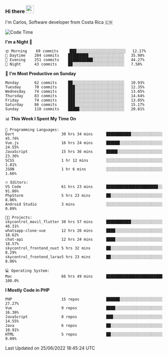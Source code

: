 ### Hi there <img src="https://media.giphy.com/media/hvRJCLFzcasrR4ia7z/giphy.gif" width="25px" height="25px">

I'm Carlos, Software developer from Costa Rica 🇨🇷

<!--START_SECTION:waka-->
![Code Time](http://img.shields.io/badge/Code%20Time-0%20secs-blue)

**I'm a Night 🦉** 

```text
🌞 Morning    69 commits     ███░░░░░░░░░░░░░░░░░░░░░░   12.17% 
🌆 Daytime    204 commits    █████████░░░░░░░░░░░░░░░░   35.98% 
🌃 Evening    251 commits    ███████████░░░░░░░░░░░░░░   44.27% 
🌙 Night      43 commits     ██░░░░░░░░░░░░░░░░░░░░░░░   7.58%

```
📅 **I'm Most Productive on Sunday** 

```text
Monday       62 commits     ██░░░░░░░░░░░░░░░░░░░░░░░   10.93% 
Tuesday      70 commits     ███░░░░░░░░░░░░░░░░░░░░░░   12.35% 
Wednesday    74 commits     ███░░░░░░░░░░░░░░░░░░░░░░   13.05% 
Thursday     83 commits     ███░░░░░░░░░░░░░░░░░░░░░░   14.64% 
Friday       74 commits     ███░░░░░░░░░░░░░░░░░░░░░░   13.05% 
Saturday     86 commits     ███░░░░░░░░░░░░░░░░░░░░░░   15.17% 
Sunday       118 commits    █████░░░░░░░░░░░░░░░░░░░░   20.81%

```


📊 **This Week I Spent My Time On** 

```text
💬 Programming Languages: 
Dart                     30 hrs 34 mins      ███████████░░░░░░░░░░░░░░   45.76% 
Vue.js                   16 hrs 24 mins      ██████░░░░░░░░░░░░░░░░░░░   24.55% 
JavaScript               15 hrs 36 mins      █████░░░░░░░░░░░░░░░░░░░░   23.36% 
SCSS                     1 hr 12 mins        ░░░░░░░░░░░░░░░░░░░░░░░░░   1.81% 
JSON                     1 hr 6 mins         ░░░░░░░░░░░░░░░░░░░░░░░░░   1.66%

🔥 Editors: 
VS Code                  61 hrs 23 mins      ███████████████████████░░   91.86% 
PhpStorm                 5 hrs 23 mins       ██░░░░░░░░░░░░░░░░░░░░░░░   8.06% 
Android Studio           3 mins              ░░░░░░░░░░░░░░░░░░░░░░░░░   0.09%

🐱‍💻 Projects: 
skycontrol_movil_flutter 30 hrs 57 mins      ███████████░░░░░░░░░░░░░░   46.31% 
whatsapp-clone-vue       12 hrs 26 mins      ████░░░░░░░░░░░░░░░░░░░░░   18.62% 
chat-api                 12 hrs 24 mins      ████░░░░░░░░░░░░░░░░░░░░░   18.57% 
skycontrol_frontend_nuxt 5 hrs 32 mins       ██░░░░░░░░░░░░░░░░░░░░░░░   8.29% 
skycontrol_frontend_larav5 hrs 23 mins       ██░░░░░░░░░░░░░░░░░░░░░░░   8.06%

💻 Operating System: 
Mac                      66 hrs 49 mins      █████████████████████████   100.0%

```

**I Mostly Code in PHP** 

```text
PHP                      15 repos            ██████░░░░░░░░░░░░░░░░░░░   27.27% 
Vue                      9 repos             ████░░░░░░░░░░░░░░░░░░░░░   16.36% 
JavaScript               8 repos             ███░░░░░░░░░░░░░░░░░░░░░░   14.55% 
Java                     6 repos             ██░░░░░░░░░░░░░░░░░░░░░░░   10.91% 
HTML                     5 repos             ██░░░░░░░░░░░░░░░░░░░░░░░   9.09%

```



 Last Updated on 25/06/2022 18:45:24 UTC
<!--END_SECTION:waka-->
